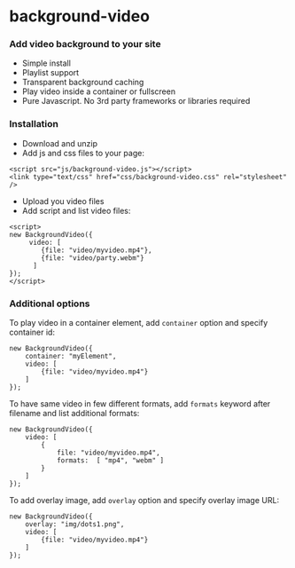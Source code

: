 # background-video
### Add video background to your site

* Simple install
* Playlist support
* Transparent background caching
* Play video inside a container or fullscreen
* Pure Javascript. No 3rd party frameworks or libraries required

### Installation
- Download and unzip
- Add js and css files to your page: 
```
<script src="js/background-video.js"></script>   
<link type="text/css" href="css/background-video.css" rel="stylesheet" />
```
- Upload you video files
- Add script and list video files:
```
<script>
new BackgroundVideo({
     video: [
        {file: "video/myvideo.mp4"},
        {file: "video/party.webm"}
      ]
});
</script>
```
### Additional options
To play video in a container element, add `container` option and specify container id:
```
new BackgroundVideo({
    container: "myElement",
    video: [
        {file: "video/myvideo.mp4"}
    ]
});
```

To have same video in few different formats, add `formats` keyword after filename and list additional formats:
```
new BackgroundVideo({
    video: [
        {
            file: "video/myvideo.mp4",
            formats:  [ "mp4", "webm" ]
        }
    ]
});
```

To add overlay image, add `overlay` option and specify overlay image URL:
```
new BackgroundVideo({
    overlay: "img/dots1.png",
    video: [
        {file: "video/myvideo.mp4"}
    ]
});
```
